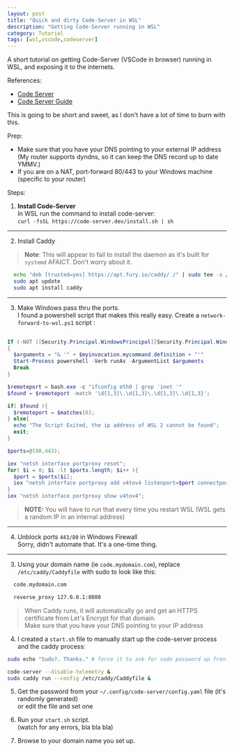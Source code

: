 ```yaml
---
layout: post
title: "Quick and dirty Code-Server in WSL"
description: "Getting Code-Server running in WSL"
category: Tutorial
tags: [wsl,vscode,codeserver]
---
```


A short tutorial on getting Code-Server (VSCode in browser) running in WSL, and exposing it to the internets.

References: 
  - [Code Server](https://github.com/cdr/code-server)
  - [Code Server Guide](https://github.com/cdr/code-server/blob/v3.5.0/doc/guide.md)
  
This is going to be short and sweet, as I don't have a lot of time to burn with this.

Prep:
- Make sure that you have your DNS pointing to your external IP address (My router supports dyndns, so it can keep the DNS record up to date YMMV.)
- If you are on a NAT, port-forward 80/443 to your Windows machine (specific to your router)

Steps:
1. __Install Code-Server__<br> In WSL run the command to install code-server:<br>
  `curl -fsSL https://code-server.dev/install.sh | sh`
<hr>

2. Install Caddy<br>
  >__Note__: This will appear to fail to install the daemon as it's built for `systemd` AFAICT. Don't worry about it. 
``` sh
  echo "deb [trusted=yes] https://apt.fury.io/caddy/ /" | sudo tee -a /etc/apt/sources.list.d/caddy-fury.list
  sudo apt update
  sudo apt install caddy
```
<hr>

3. Make Windows pass thru the ports. 
<br> I found a powershell script that makes this really easy. Create a `network-forward-to-wsl.ps1` script : 
``` powershell
 
If (-NOT ([Security.Principal.WindowsPrincipal][Security.Principal.WindowsIdentity]::GetCurrent()).IsInRole([Security.Principal.WindowsBuiltInRole] "Administrator"))
{
  $arguments = "& '" + $myinvocation.mycommand.definition + "'"
  Start-Process powershell -Verb runAs -ArgumentList $arguments
  Break
}

$remoteport = bash.exe -c "ifconfig eth0 | grep 'inet '"
$found = $remoteport -match '\d{1,3}\.\d{1,3}\.\d{1,3}\.\d{1,3}';

if( $found ){
  $remoteport = $matches[0];
} else{
  echo "The Script Exited, the ip address of WSL 2 cannot be found";
  exit;
}

$ports=@(80,443);

iex "netsh interface portproxy reset";
for( $i = 0; $i -lt $ports.length; $i++ ){
  $port = $ports[$i];
  iex "netsh interface portproxy add v4tov4 listenport=$port connectport=$port connectaddress=$remoteport";
}
iex "netsh interface portproxy show v4tov4";
```

> __NOTE:__ You will have to  run that every time you restart WSL (WSL gets a random IP in an internal address)
<hr>

4. Unblock ports `443/80` in Windows Firewall<br>
  Sorry, didn't automate that. It's a one-time thing.
  <hr>

3. Using your domain name (ie `code.mydomain.com`), replace `/etc/caddy/Caddyfile` with sudo to look like this:<br>
``` sh
  code.mydomain.com

  reverse_proxy 127.0.0.1:8080
```
> When Caddy runs, it will automatically go and get an HTTPS certificate from Let's Encrypt for that domain. 
> <br>Make sure that you have your DNS pointing to your IP address

4. I created a `start.sh` file to manually start up the code-server process and the caddy process:
``` sh
sudo echo "Sudo?. Thanks." # force it to ask for sudo password up front.

code-server --disable-telemetry &
sudo caddy run --config /etc/caddy/Caddyfile &
```

5. Get the password from your `~/.config/code-server/config.yaml` file (it's randomly generated) <br>
or edit the file and set one

6. Run your `start.sh` script.  
  (watch for any errors, bla bla bla)

7. Browse to your domain name you set up.

  
